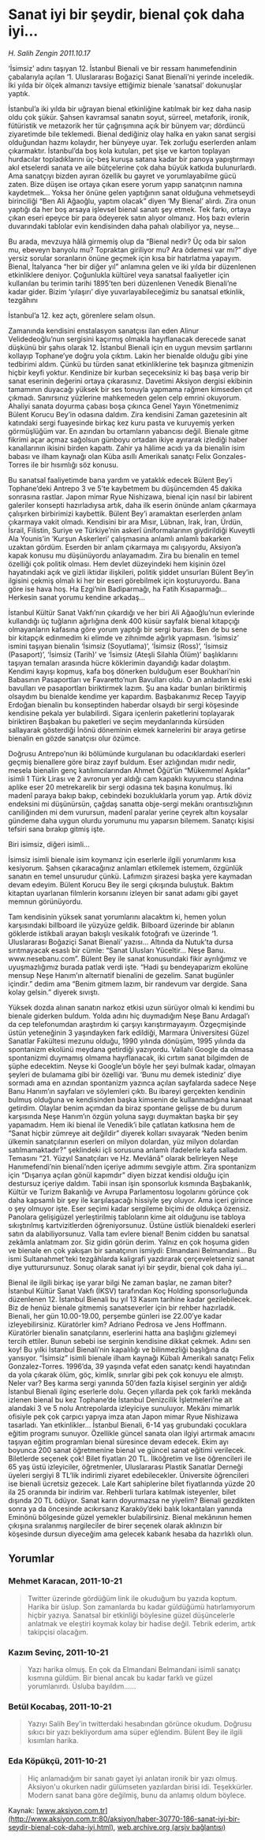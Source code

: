 # Sanat iyi bir şeydir, bienal çok daha iyi...

*H. Salih Zengin 2011.10.17*

<font class="agenda2NewsSpot">
 ‘İsimsiz’ adını taşıyan 12. İstanbul Bienali ve bir ressam hanımefendinin çabalarıyla açılan ‘1. Uluslararası Boğaziçi Sanat Bienali’ni yerinde inceledik. İki yılda bir ölçek almanızı tavsiye ettiğimiz bienale ‘sanatsal’ dokunuşlar yaptık.
</font>
<font class="newsDetail">
 <p>
 </p>
 <p>
 </p>
 <p>
 </p>
 <p>
 </p>
 <p class="MsoNormal">
  İstanbul’a iki yılda bir uğrayan bienal etkinliğine katılmak bir kez daha nasip oldu çok şükür. Şahsen kavramsal sanatın soyut, sürreel, metaforik, ironik, fütüristik ve metazorik her tür çağrışımına açık bir bünyem var; dördüncü ziyaretimde bile teklemedi. Bienal dediğiniz olay halka en yakın sanat sergisi olduğundan hazmı kolaydır, her bünyeye uyar. Tek zorluğu eserlerden anlam çıkarmaktır. İstanbul’da boş kola kutuları, pet şişe ve karton toplayan hurdacılar topladıklarını üç-beş kuruşa satana kadar bir panoya yapıştırmayı akıl etselerdi sanata ve aile bütçelerine çok daha büyük katkıda bulunurlardı. Ama sanatçıyı bizden ayıran özellik bu gayret ve yorumlayabilme gücü zaten. Bize düşen ise ortaya çıkan esere yorum yapıp sanatçının namına kaydetmek... Yoksa her önüne gelen yaptığının sanat olduğuna vehmetseydi birinciliği “Ben Ali Ağaoğlu, yaptım olacak” diyen ‘My Bienal’ alırdı. Zira onun yaptığı da her boş arsaya işlevsel bienal sanatı şey etmek. Tek farkı, ortaya çıkan eseri epeyce bir para ödeyerek satın alıyor olmanız. Hoş bazı evlerin duvarındaki tablolar evin kendisinden daha pahalı olabiliyor ya, neyse...
 </p>
 <p>
 </p>
 <p class="MsoNormal">
  Bu arada, mevzuya hâlâ girmemiş olup da “Bienal nedir? Üç oda bir salon mu, ebeveyn banyolu mu? Topraktan giriliyor mu? Ara ödemesi var mı?” diye yersiz sorular soranların önüne geçmek için kısa bir hatırlatma yapayım. Bienal, İtalyanca “her bir diğer yıl” anlamına gelen ve iki yılda bir düzenlenen etkinliklere deniyor. Çoğunlukla kültürel veya sanatsal faaliyetler için kullanılan bu terimin tarihi 1895’ten beri düzenlenen Venedik Bienali’ne kadar gider. Bizim ‘yılaşırı’ diye yuvarlayabileceğimiz bu sanatsal etkinlik, tezgâhını
 </p>
 <p>
 </p>
 <p class="MsoNormal">
  İstanbul’a 12. kez açtı, görenlere selam olsun.
 </p>
 <p>
 </p>
 <p class="MsoNormal">
  Zamanında kendisini enstalasyon sanatçısı ilan eden Alinur Velidedeoğlu’nun sergisini kaçırmış olmakla hayıflanacak derecede sanat düşkünü bir şahıs olarak 12. İstanbul Bienali için en uygun mevsim şartlarını kollayıp Tophane’ye doğru yola çıktım. Lakin her bienalde olduğu gibi yine tedbirimi aldım. Çünkü bu türden sanat etkinliklerine tek başınıza gitmenizin hiçbir keyfi yoktur. Kendinize bir kurban seçeceksiniz ki baş başa verip bir sanat eserinin değerini ortaya çıkarasınız. Davetimi Aksiyon dergisi ekibinin tamamının duyacağı yüksek bir ses tonuyla yapmama rağmen kimseden çıt çıkmadı. Sanırsınız yüzlerine mahkemeden gelen celp emrini okuyorum. Ahaliyi sanata doyurma çabası boşa çıkınca Genel Yayın Yönetmenimiz Bülent Korucu Bey’in odasına daldım. Zira kendisini Zaman gazetesinin alt katındaki sergi fuayesinde birkaç kez kuru pasta ve kuruyemiş yerken görmüşlüğüm var. En azından bu ortamların yabancısı değil. Bienale gitme fikrimi açar açmaz sağolsun günboyu ortadan ikiye ayırarak izlediği haber kanallarının ikisini birden kapattı. Zahir ya hâlime acıdı ya da bienalin isim babası ve ilham kaynağı olan Küba asıllı Amerikalı sanatçı Felix Gonzales-Torres ile bir hısımlığı söz konusu.
 </p>
 <p>
 </p>
 <p class="MsoNormal">
  Bu sanatsal faaliyetimde bana yardım ve yataklık edecek Bülent Bey’i Tophane’deki Antrepo 3 ve 5’te kaybetmem bu düşüncemden 45 dakika sonrasına rastlar. Japon mimar Ryue Nishizawa, bienal için nasıl bir labirent galeriler konsepti hazırladıysa artık, daha ilk eserin önünde anlam çıkarmaya çalışırken birbirimizi kaybettik. Bülent Bey’i aramaktan eserlerden anlam çıkarmaya vakit olmadı. Kendisini bir ara Mısır, Lübnan, Irak, İran, Ürdün, İsrail, Filistin, Suriye ve Türkiye’nin askerî üniformalarının giydirildiği Kuveytli Ala Younis’in ‘Kurşun Askerleri’ çalışmasına anlamlı anlamlı bakarken uzaktan gördüm. Eserden bir anlam çıkarmaya mı çalışıyordu, Aksiyon’a kapak konusu mu düşünüyordu anlayamadım. Zira bu bienalin en temel özelliği çok politik olması. Hem devlet düzeyindeki hem kişinin özel hayatındaki açık ve gizli iktidar ilişkileri, politik şiddet unsurları Bülent Bey’in ilgisini çekmiş olmalı ki her bir eseri görebilmek için koşturuyordu. Bana göre ise hava hoş. Ha Ezgi’nin Badiparmağı, ha Fatih Kısaparmağı... Herkesin sanat yorumu kendine arkadaş...
 </p>
 <p>
 </p>
 <p class="MsoNormal">
  İstanbul Kültür Sanat Vakfı’nın çıkardığı ve her biri Ali Ağaoğlu’nun evlerinde kullandığı üç tuğlanın ağırlığına denk 400 küsür sayfalık bienal kitapçığı olmayanların kafasına göre yorum yaptığı bir sergi burası. Ben de bu sene bir kitapçık edinmedim ki elimde ve zihnimde ağırlık yapmasın. ‘İsimsiz’ ismini taşıyan bienalin ‘İsimsiz (Soyutlama)’, ‘İsimsiz (Ross)’, ‘İsimsiz (Pasaport)’, ‘İsimsiz (Tarih)’ ve ‘İsimsiz (Ateşli Silahla Ölüm)’ başlıklarını taşıyan temaları arasında hücre köklerimin dayandığı kadar dolaştım. Kendimi kayışı kopmuş, kafa boş dönerken bulduğum eser Boukhari’nin Babasının Pasaportları ve Favaretto’nun Bavulları oldu. O an anladım ki eski bavulları ve pasaportları biriktirmek lazım. Şu ana kadar bunları biriktirmiş olsaydım bu bienalde kendime yer kapardım. Başbakanımız Recep Tayyip Erdoğan bienalin bu konseptinden haberdar olsaydı bir sergi köşesinde kendisine pekala yer bulabilirdi. Sigara içenlerin paketlerini toplayarak biriktiren Başbakan bu paketleri ve seçim meydanlarında kürsüden sallayarak gösterdiği İnönü döneminin ekmek karnelerini bir araya getirse bienalin en gözde sanatçısı olur özümce.
 </p>
 <p>
 </p>
 <p class="MsoNormal">
  Doğrusu Antrepo’nun iki bölümünde kurgulanan bu odacıklardaki eserleri geçmiş bienallere göre biraz zayıf buldum. Eser azlığından mıdır nedir, mesela bienalin genç katılımcılarından Ahmet Öğüt’ün “Mükemmel Aşıklar” isimli 1 Türk Lirası ve 2 avronun yer aldığı cam kapaklı kuyumcu standına aplike eser 20 metrekarelik bir sergi odasına tek başına konulmuş. İki madenî paraya bakıp bakıp, cebindeki bozukluklarla yorum yap. Artık döviz endeksini mi düşünürsün, çağdaş sanatta obje-sergi mekânı orantısızlığının caniliğinden mi dem vurursun, madenî paralar yerine çeyrek altın koysalar gündeme daha uygun olurdu yorumunu mu yaparsın bilemem. Sanatçı kişisi tefsiri sana bırakıp gitmiş işte.
 </p>
 <p>
 </p>
 <p class="MsoNormal">
 </p>
 <p>
 </p>
 <p class="MsoNormal">
  Biri isimsiz, diğeri isimli...
 </p>
 <p>
 </p>
 <p class="MsoNormal">
  İsimsiz isimli bienale isim koymanız için eserlerle ilgili yorumlarımı kısa kesiyorum. Şahsen çıkaracağınız anlamları etkilemek istemem, özgünlük sanatın en temel unsurudur çünkü. Lafımızın şirazesi başka yere kaymadan devam edeyim. Bülent Korucu Bey ile sergi çıkışında buluştuk. Baktım kitaptan uyarlanan filmlerin korsanını izleyen bir sanat adamı gibi gayet memnun görünüyordu.
 </p>
 <p>
 </p>
 <p class="MsoNormal">
  Tam kendisinin yüksek sanat yorumlarını alacaktım ki, hemen yolun karşısındaki billboard ile yüzyüze geldik. Bilboard üzerinde bir ablanın göklerde istikbali arayan bakışlı vesikalık fotoğrafı
  <span>
  </span>
  ve üzerinde ‘1. Uluslararası Boğaziçi Sanat Bienali’ yazısı... Altında da Nutuk’ta dursa sırıtmayacak esaslı bir cümle: “Sanat Ulusları Yüceltir...
  <span>
  </span>
  Neşe Banu. www.nesebanu.com”. Bülent Bey ile sanat konusundaki fikir ayrılığımız ve uyuşmazlığımız burada patlak verdi işte. “Hadi şu bendeyaparizm ekolüne mensup Neşe Hanım’ın alternatif bienalini de gezelim. Sanat bugünler içindir.” dedim ama “Benim gitmem lazım, bir randevum var dergide. Sana kolay gelsin.” diyerek sıvıştı.
  <span>
  </span>
 </p>
 <p>
 </p>
 <p class="MsoNormal">
  Yüksek dozda alınan sanatın narkoz etkisi uzun sürüyor olmalı ki kendimi bu bienale giderken buldum. Yolda adını hiç duymadığım Neşe Banu Ardagal’ı da cep telefonumdan araştırdım ki çarşıyı karıştırmayayım. Özgeçmişinde üstün yeteneğinin 3 yaşındayken fark edildiği, Marmara Üniversitesi Güzel Sanatlar Fakültesi mezunu olduğu, 1990 yılında dönüşüm, 1995 yılında da spontanizm ekolünü meydana getirdiği yazıyordu. Vallahi Google da olmasa
  <span>
  </span>
  spontanizmi duymamış olmama hayıflanacak, iki cırtım sanat bilgimden de şüphe edecektim. Neyse ki Google’un böyle her şeyi bulmak kadar, olmayan şeyleri de bulamama gibi bir özelliği var. ‘Bunu mu demek istediniz’ diye sormadı ama en azından spontanizm yazınca açılan sayfalarda sadece Neşe Banu Hanım’ın sayfaları ve söylemleri çıktı. Bu ibareyi gerçekten kendinin bulmuş olduğuna ve kendisinden başka kimsenin de kullanmadığına kanaat getirdim. Olaylar benim açımdan da biraz spontane gelişse de bu durum karşısında Neşe Hanım’ın özgün yoluna saygı duymaktan başka bir şey yapamadım. Hem iki bienal ile Venedik’i bile çatlatan katkısına hem de “Sanat hiçbir zümreye ait değildir” diyerek kolları sıvayarak “Neden benim ülkemin sanatçılarının eserleri on milyon dolardan, yüz milyon dolardan satılmamaktadır?” şeklindeki içli sorusuna anlamlı ifadelerle kafa salladım. Temasını “21. Yüzyıl Sanatçıları ve Hz. Mevlânâ” olarak belirleyen Neşe Hanımefendi’nin bienali’nden içeriye adımımı sevgiyle attım. Zira spontanizm için “Dışarıya açılan gönül kapımdır” diyen bizzat kendisi olduğu için destursuz içeriye daldım. Tabii insan işin sponsorluk kısmında Başbakanlık, Kültür ve Turizm Bakanlığı ve Avrupa Parlamentosu logolarını görünce çok daha kapsamlı bir şey ile karşılaşacağı hissiyle şey oluyor. Ama içeri girince o şey olmuyor işte. Eser seçimi kadar sergileme biçimi de oldukça özensiz. Panolara gelişigüzel yerleştirilmiş tabloların kime ait olduğunu ise tabloya sıkıştırılmış kartvizitlerden öğreniyorsunuz. Üstüne üstlük bienaldeki eserleri satın da alabiliyorsunuz. Valla tam evlere bienal! Benim cidden bu sanatsal zekâmla anlatmam zor. Siz gidin görün derim. Yalnız en çok hoşuma giden ve bienale en çok yakışan bir sanatçının ismiydi: Elmandani Belmandani... Bu ismi Sultanahmet’teki tezgâhlarda kaligrafi yazdırarak çerçeveletseniz sanat diye yutturursunuz. Sonuç olarak sanat iyi bir şeydir, bienal çok daha iyi...
 </p>
 <p>
 </p>
 <p class="MsoNormal">
 </p>
 <p>
 </p>
 <p class="MsoNormal">
  Bienal ile ilgili birkaç işe yarar bilgi
  <span>
  </span>
  Ne zaman başlar, ne zaman biter? İstanbul Kültür Sanat Vakfı (İKSV) tarafından Koç Holding sponsorluğunda düzenlenen 12. İstanbul Bienali bu yıl 13 Kasım tarihine kadar gezilebilecek. Biz de henüz bienale gitmemiş sanatseverler için bir rehber hazırladık. Bienali, her gün 10.00-19.00, perşembe günleri ise 22.00’ye kadar izleyebilirsiniz.
  <span>
  </span>
  Küratörler kim? Adriano Pedrosa ve Jens Hoffmann. Küratörler bienalin sanatçılarını, eserlerini hatta ana başlığını gizlemeyi tercih ettiler. Bunun sebebi ise serginin kendisine dikkat çekmek.
  <span>
  </span>
  Adını sen koy!
  <span>
  </span>
  Bu yılki İstanbul Bienali’nin kapalılığı ve bilinmezliği başlığına da yansıyor. “İsimsiz” isimli bienale ilham kaynağı Kübalı Amerikalı sanatçı Felix Gonzalez-Torres. 1996’da, 39 yaşında vefat eden sanatçı kendi hayatından da yola çıkarak ölüm, göç, kimlik, sınırlar gibi pek çok konuyu ele almıştı.
  <span>
  </span>
  Neler var? Beş karma sergi yanında 50’den fazla kişisel serginin yer aldığı İstanbul Bienali ilginç eserlerle dolu. Geçen yıllarda pek çok farklı mekânda izlenen bienal bu kez Tophane’de İstanbul Denizcilik İşletmeleri’ne ait alandaki 3 ve 5 nolu Antrepolarda izleyiciye sunuluyor. Mekânı mimarlık ofisiyle pek çok çarpıcı yapıya imza atan Japon mimar Ryue Nishizawa tasarladı.
  <span>
  </span>
  Yan etkinlikler... İstanbul Bienali, 6-14 yaş grubundaki çocuklara eğitim programı sunuyor. Özellikle güncel sanata olan ilgiyi artırmak amacını taşıyan eğitim programları bienal süresince devam edecek. Ekim ayı boyunca 200 sanat öğretmenine bienal ve güncel sanat eğitimi verilecek.
  <span>
  </span>
  Biletlerde seçenek çok! Bilet fiyatları 20 TL. İlköğretim ve lise öğrencileri ile 65 yaş üstü izleyiciler, öğretmenler, Uluslararası Plastik Sanatlar Derneği üyeleri sergiyi 8 TL’lik indirimli ziyaret edebilecekler. Üniversite öğrencileri ise bienali ücretsiz gezecek. Lale Kart sahiplerine bilet fiyatlarında yüzde 20 ila 25 oranında bir indirim var. Rehberli turlara katılmak isteyenler, bilet dışında 20 TL ödüyor.
  <span>
  </span>
  Sanat karın doyurmazsa ne yiyelim? Bienali gezdikten sonra ya da öncesinde acıkırsanız Karaköy’deki balık lokantaları yanında Eminönü bölgesinde güzel yemekler bulabilirsiniz. Bienal mekânının hemen çıkışına sıralanmış nargileciler de birer seçenek olarak aklınızın bir köşesinde dursun diyeceğim ama gelecek kabarık hesaba da hazırlıklı olun.
 </p>
 <p>
 </p>
</font>

## Yorumlar

### Mehmet Karacan, 2011-10-21
> Twitter üzerinde gördüğüm link ile okuduğum bu yazıda koptum. Harika bir üslup. Son zamanlarda bu kadar güldüğümü hatırlamıyorum hiçbir yazıya. Sanatsal bir etkinliği böylesine güzel düşüncelerle anlatmak ve eleştiri koymak kolay bir hadise değil. Tebrik ederim, artık takipçisi olacağım.

### Kazım Sevinç, 2011-10-21
> Yazı harika olmuş. En çok da Elmandani Belmandani isimli sanatçı kısmına güldüm. Bir bienal ancak bu kadar farklı ve güzel yorumlanırdı. Üsluba bayıldım......

### Betül Kocabaş, 2011-10-21
> Yazıyı Salih Bey'in twitterdaki hesabından görünce okudum. Doğrusu sıkıcı bir yazı bekliyordum ama süper eğlendim. Bülent Bey ile ilgili kısımları harika. 

### Eda Köpükçü, 2011-10-21
> Hiç anlamadığım bir sanatı gayet iyi anlatan ironik bir yazı olmuş. Aksiyon'u okurken nadir gülümseten yazılardan birisi idi. Teşekkürler. Modern sanat bana göre değilmiş, bunu da anlamış oldum böylece.

Kaynak: [www.aksiyon.com.tr](http://www.aksiyon.com.tr:80/aksiyon/haber-30770-186-sanat-iyi-bir-seydir-bienal-cok-daha-iyi.html), [web.archive.org (arşiv bağlantısı)](http://web.archive.org/web/20120104080144/http://www.aksiyon.com.tr:80/aksiyon/haber-30770-186-sanat-iyi-bir-seydir-bienal-cok-daha-iyi.html)
